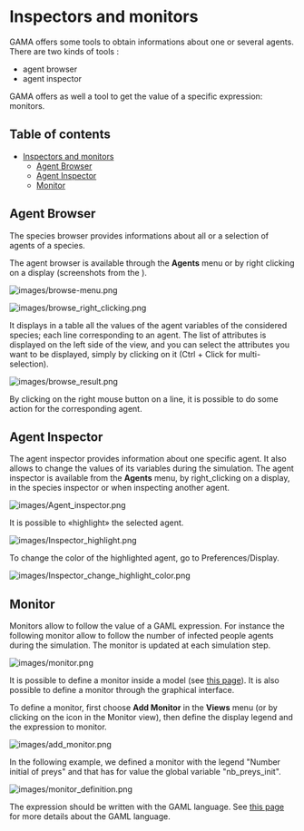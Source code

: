 
# Inspectors and monitors

GAMA offers some tools to obtain informations about one or several agents. There are two kinds of tools :
* agent browser
* agent inspector

GAMA offers as well a tool to get the value of a specific expression: monitors.

## Table of contents 

* [Inspectors and monitors](#inspectors-and-monitors)
	* [Agent Browser](#agent-browser)
	* [Agent Inspector](#agent-inspector)
	* [Monitor](#monitor)


## Agent Browser
The species browser provides informations about all or a selection of agents of a species.

The agent browser is available through the **Agents** menu or by right clicking on a display (screenshots from the ).

![images/browse-menu.png](images/browse-menu.png)


![images/browse_right_clicking.png](images/browse_right_clicking.png)


It displays in a table all the values of the agent variables of the considered species; each line corresponding to an agent. The list of attributes is displayed on the left side of the view, and you can select the attributes you want to be displayed, simply by clicking on it (Ctrl + Click for multi-selection).

![images/browse_result.png](images/browse_result.png)


By clicking on the right mouse button on a line, it is possible to do some action for the corresponding agent.





## Agent Inspector
The agent inspector provides information about one specific agent. It also allows to change the values of its variables during the simulation. The agent inspector is available from the **Agents** menu, by right\_clicking on a display, in the species inspector or when inspecting another agent.

![images/Agent_inspector.png](images/Agent_inspector.png)

It is possible to «highlight» the selected agent.

![images/Inspector_highlight.png](images/Inspector_highlight.png)

To change the color of the highlighted agent, go to Preferences/Display.

![images/Inspector_change_highlight_color.png](images/Inspector_change_highlight_color.png)



## Monitor
Monitors allow to follow the value of a GAML expression. For instance the following monitor allow to follow the number of infected people agents during the simulation. The monitor is updated at each simulation step.

![images/monitor.png](images/monitor.png)



It is possible to define a monitor inside a model (see [this page](https://github.com/mazarsju/gama_doc_17/wiki/Tutorials/LearnGAMLStepByStep/DefiningGUIExperiment/DefiningMonitorsAndInspectors.md)). It is also possible to define a monitor through the graphical interface.

To define a monitor, first choose **Add Monitor** in the **Views** menu (or by clicking on the icon in the Monitor view), then define the display legend and the expression to monitor.

![images/add_monitor.png](images/add_monitor.png)

In the following example, we defined a monitor with the legend "Number initial of preys" and that has for value the global variable "nb_preys_init".

![images/monitor_definition.png](images/monitor_definition.png)

The expression should be written with the GAML language. See [this page](https://github.com/mazarsju/gama_doc_17/wiki/References/GamlReference.md) for more details about the GAML language.